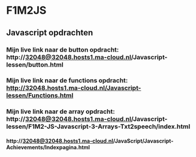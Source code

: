 # F1M2JS
## Javascript opdrachten
### Mijn live link naar de button opdracht: http://32048@32048.hosts1.ma-cloud.nl/Javascript-lessen/button.html
### Mijn live link naar de functions opdracht: http://32048.hosts1.ma-cloud.nl/Javascript-lessen/Functions.html
### Mijn live link naar de array opdracht: http://32048@32048.hosts1.ma-cloud.nl/Javascript-lessen/F1M2-JS-Javascript-3-Arrays-Txt2speech/index.html
#### http://32048@32048.hosts1.ma-cloud.nl/JavaScript/Javascript-Achievements/Indexpagina.html
